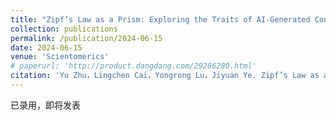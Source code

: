 ```yaml
---
title: "Zipf’s Law as a Prism: Exploring the Traits of AI-Generated Content and Generative AI"
collection: publications
permalink: /publication/2024-06-15
date: 2024-06-15
venue: 'Scientomerics'
# paperurl: 'http://product.dangdang.com/29286280.html'
citation: 'Yu Zhu，Lingchen Cai，Yongrong Lu，Jiyuan Ye. Zipf’s Law as a Prism: Exploring the Traits of AI-Generated Content and Generative AI [J]. Scientomerics，2024.'
---
```


已录用，即将发表

<!-- [下载本文]() -->